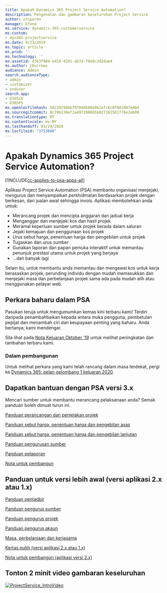 ```yaml
---
title: Apakah Dynamics 365 Project Service Automation?
description: Pengenalan dan gambaran keseluruhan Project Service
author: stsporen
manager: kfend
ms.service: dynamics-365-customerservice
ms.custom:
- dyn365-projectservice
ms.date: 9/23/2019
ms.topic: article
ms.prod: ''
ms.technology: ''
ms.assetid: d763f984-ed14-4241-ab33-79e8c3d2dae4
ms.author: jburrows
audience: Admin
search.audienceType:
- admin
- customizer
- enduser
search.app:
- D365CE
- D365PS
ms.openlocfilehash: 50229290bbf970dd580e9b2afc6c0f601007ed04
ms.sourcegitcommit: 8c786230ef2a497280885b827162561776e2eb00
ms.translationtype: HT
ms.contentlocale: ms-MY
ms.lasthandoff: 03/24/2020
ms.locfileid: "3753888"
---
```

# <a name="what-is-dynamics-365-project-service-automation"></a>Apakah Dynamics 365 Project Service Automation?

[!INCLUDE[cc-applies-to-psa-apps-all](../includes/cc-applies-to-psa-apps-all.md)]

Aplikasi Project Service Automation (PSA) membantu organisasi menjejaki, mengurus dan menyampaikan perkhidmatan berdasarkan projek dengan berkesan, dari jualan awal sehingga invois. Aplikasi membolehkan anda untuk:

- Merancang projek dan mencipta anggaran dan jadual kerja
- Menganggar dan menjejaki kos dan hasil projek
- Meramal keperluan sumber untuk projek berada dalam saluran
- Jejaki kemajuan dan penggunaan kos projek
- Urus sebut harga, penentuan harga dan pengebilan untuk projek
- Tugaskan dan urus sumber
- Gunakan laporan dan papan pemuka interaktif untuk memantau penunjuk prestasi utama untuk projek yang berjaya
- ...dan banyak lagi

Selain itu, untuk membantu anda memantau dan mengawal kos untuk kerja berasaskan projek, perunding individu dengan mudah memasukkan dan menjejaki masa dan perbelanjaan projek sama ada pada mudah alih atau menggunakan pelayar web.

## <a name="whats-new-in-psa"></a>Perkara baharu dalam PSA
Pasukan teruja untuk mengumumkan kemas kini terbaru kami! Terdiri daripada penambahbaikan kepada antara muka pengguna, pembetulan pepijat dan menambah ciri dan keupayaan penting yang baharu. Anda bertanya; kami mendengar.

Sila lihat pada [Nota Keluaran Oktober '19](https://docs.microsoft.com/dynamics365-release-plan/2019wave2/index) untuk melihat peningkatan dan tambahan terbaru kami.

### <a name="in-development"></a>Dalam pembangunan
Untuk melihat perkara yang kami telah rancang dalam masa terdekat, pergi ke [Dynamics 365: pelan gelombang 1 keluaran 2020](https://docs.microsoft.com/dynamics365-release-plan/2020wave1/index).

## <a name="get-help-with-psa-version-3x"></a>Dapatkan bantuan dengan PSA versi 3.x
Mencari sumber untuk membantu merancang pelaksanaan anda? Semak panduan boleh dimuat turun ini.

 [Panduan perancangan dan penjejakan projek](../project-service/implementation-guides/project-planning-tracking.md)

 [Panduan sebut harga, penentuan harga dan pengebilan asas](../project-service/implementation-guides/begin-quoting-pricing-billing.md)

 [Panduan sebut harga, penentuan harga dan pengebilan lanjutan](../project-service/implementation-guides/adv-quoting-pricing-billing.md)

 [Panduan pengurusan sumber](../project-service/implementation-guides/resource-management-guide.md)

 [Panduan pelaporan](../project-service/implementation-guides/reporting-guide.md)

 [Nota untuk pembangun](../project-service/developer-guides/overview-dev-notes-v3.x.md)

## <a name="guidance-for-earlier-versions-app-version-2x-or-1x"></a>Panduan untuk versi lebih awal (versi aplikasi 2.x atau 1.x)
 [Panduan pentadbir](../project-service/admin-guide.md)

 [Panduan pengurus sumber](../project-service/resource-manager-guide.md)

 [Panduan pengurus projek](../project-service/project-manager-guide.md)

 [Panduan pengurus akaun](../project-service/account-manager-guide.md)

 [Masa, perbelanjaan dan kerjasama](../project-service/time-expense-collaboration-guide.md)

 [Kertas putih (versi aplikasi 2.x atau 1.x)](../project-service/white-papers.md)

 [Nota untuk pembangun (aplikasi versi 2.x)](../project-service/developer-guides/add-custom-qoi-forms-v2.x.md)

 ## <a name="watch-a-2-minute-overview-video"></a>Tonton 2 minit video gambaran keseluruhan
 <a name="heroArea"></a> [![ProjectService_IntroVideo](../project-service/media/project-service-intro-video.png "ProjectService_IntroVideo")](https://go.microsoft.com/fwlink/p/?LinkId=799457)


